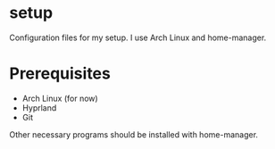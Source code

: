 # setup

Configuration files for my setup. I use Arch Linux and home-manager.

# Prerequisites
- Arch Linux (for now)
- Hyprland
- Git

Other necessary programs should be installed with home-manager.